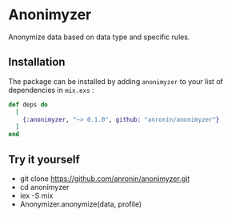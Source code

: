 # Anonimyzer

Anonymize data based on data type and specific rules.

## Installation

The package can be installed by adding `anonimyzer` to your list of dependencies in `mix.exs` :

``` elixir
def deps do
  [
    {:anonimyzer, "~> 0.1.0", github: "anronin/anonimyzer"}
  ]
end
```

## Try it yourself

* git clone https://github.com/anronin/anonimyzer.git
* cd anonimyzer
* iex -S mix
* Anonymizer.anonymize(data, profile)

